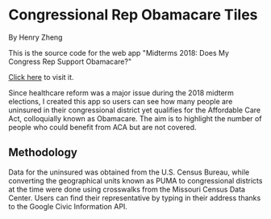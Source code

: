 # Congressional Rep Obamacare Tiles #

By Henry Zheng

This is the source code for the web app "Midterms 2018: Does My Congress Rep Support Obamacare?" 

[Click here](http://pictograf.org/does-my-congress-rep-support-obamacare/) to visit it. 

Since healthcare reform was a major issue during the 2018 midterm elections, I created this app so users can see how many people are uninsured in their congressional district yet qualifies for the Affordable Care Act, colloquially known as Obamacare. The aim is to highlight the number of people who could benefit from ACA but are not covered. 

## Methodology ##

Data for the uninsured was obtained from the U.S. Census Bureau, while converting the geographical units known as PUMA to congressional districts at the time were done using crosswalks from the Missouri Census Data Center. Users can find their representative by typing in their address thanks to the Google Civic Information API.




